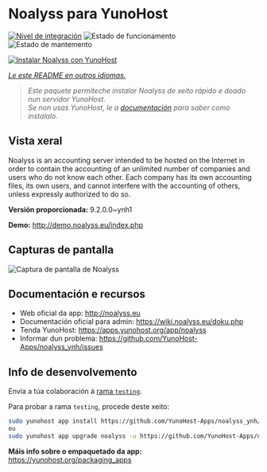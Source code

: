 <!--
NOTA: Este README foi creado automáticamente por <https://github.com/YunoHost/apps/tree/master/tools/readme_generator>
NON debe editarse manualmente.
-->

# Noalyss para YunoHost

[![Nivel de integración](https://dash.yunohost.org/integration/noalyss.svg)](https://dash.yunohost.org/appci/app/noalyss) ![Estado de funcionamento](https://ci-apps.yunohost.org/ci/badges/noalyss.status.svg) ![Estado de mantemento](https://ci-apps.yunohost.org/ci/badges/noalyss.maintain.svg)

[![Instalar Noalyss con YunoHost](https://install-app.yunohost.org/install-with-yunohost.svg)](https://install-app.yunohost.org/?app=noalyss)

*[Le este README en outros idiomas.](./ALL_README.md)*

> *Este paquete permíteche instalar Noalyss de xeito rápido e doado nun servidor YunoHost.*  
> *Se non usas YunoHost, le a [documentación](https://yunohost.org/install) para saber como instalalo.*

## Vista xeral

Noalyss is an accounting server intended to be hosted on the Internet in order to contain the accounting of an unlimited number of companies and users who do not know each other. Each company has its own accounting files, its own users, and cannot interfere with the accounting of others, unless expressly authorized to do so.

**Versión proporcionada:** 9.2.0.0~ynh1

**Demo:** <http://demo.noalyss.eu/index.php>

## Capturas de pantalla

![Captura de pantalla de Noalyss](./doc/screenshots/Sélection_099_0.png)

## Documentación e recursos

- Web oficial da app: <http://noalyss.eu>
- Documentación oficial para admin: <https://wiki.noalyss.eu/doku.php>
- Tenda YunoHost: <https://apps.yunohost.org/app/noalyss>
- Informar dun problema: <https://github.com/YunoHost-Apps/noalyss_ynh/issues>

## Info de desenvolvemento

Envía a túa colaboración á [rama `testing`](https://github.com/YunoHost-Apps/noalyss_ynh/tree/testing).

Para probar a rama `testing`, procede deste xeito:

```bash
sudo yunohost app install https://github.com/YunoHost-Apps/noalyss_ynh/tree/testing --debug
ou
sudo yunohost app upgrade noalyss -u https://github.com/YunoHost-Apps/noalyss_ynh/tree/testing --debug
```

**Máis info sobre o empaquetado da app:** <https://yunohost.org/packaging_apps>
